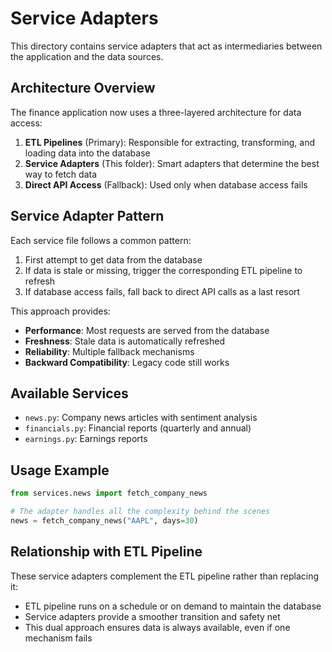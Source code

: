 # Service Adapters

This directory contains service adapters that act as intermediaries between the application and the data sources.

## Architecture Overview

The finance application now uses a three-layered architecture for data access:

1. **ETL Pipelines** (Primary): Responsible for extracting, transforming, and loading data into the database
2. **Service Adapters** (This folder): Smart adapters that determine the best way to fetch data
3. **Direct API Access** (Fallback): Used only when database access fails

## Service Adapter Pattern

Each service file follows a common pattern:

1. First attempt to get data from the database
2. If data is stale or missing, trigger the corresponding ETL pipeline to refresh
3. If database access fails, fall back to direct API calls as a last resort

This approach provides:
- **Performance**: Most requests are served from the database
- **Freshness**: Stale data is automatically refreshed
- **Reliability**: Multiple fallback mechanisms
- **Backward Compatibility**: Legacy code still works

## Available Services

- `news.py`: Company news articles with sentiment analysis
- `financials.py`: Financial reports (quarterly and annual)
- `earnings.py`: Earnings reports

## Usage Example

```python
from services.news import fetch_company_news

# The adapter handles all the complexity behind the scenes
news = fetch_company_news("AAPL", days=30)
```

## Relationship with ETL Pipeline

These service adapters complement the ETL pipeline rather than replacing it:

- ETL pipeline runs on a schedule or on demand to maintain the database
- Service adapters provide a smoother transition and safety net
- This dual approach ensures data is always available, even if one mechanism fails 